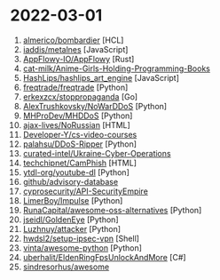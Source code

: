 # 2022-03-01

1. [almerico/bombardier](https://github.com/almerico/bombardier "bombardier") [HCL]
2. [iaddis/metalnes](https://github.com/iaddis/metalnes "Transistor level NES simulation") [JavaScript]
3. [AppFlowy-IO/AppFlowy](https://github.com/AppFlowy-IO/AppFlowy "AppFlowy is an open-source alternative to Notion. You are in charge of your data and customizations. Built with Flutter and Rust.") [Rust]
4. [cat-milk/Anime-Girls-Holding-Programming-Books](https://github.com/cat-milk/Anime-Girls-Holding-Programming-Books "Anime Girls Holding Programming Books") 
5. [HashLips/hashlips_art_engine](https://github.com/HashLips/hashlips_art_engine "HashLips Art Engine is a tool used to create multiple different instances of artworks based on provided layers.") [JavaScript]
6. [freqtrade/freqtrade](https://github.com/freqtrade/freqtrade "Free, open source crypto trading bot") [Python]
7. [erkexzcx/stoppropaganda](https://github.com/erkexzcx/stoppropaganda "DOS application to stop pro-Russian aggression websites. Support Ukraine!") [Go]
8. [AlexTrushkovsky/NoWarDDoS](https://github.com/AlexTrushkovsky/NoWarDDoS "DDoS Russian websites to help Ukraine to win this hybrid war") [Python]
9. [MHProDev/MHDDoS](https://github.com/MHProDev/MHDDoS "Best DDoS Attack Script Python3, Cyber Attack With 40 Methods") [Python]
10. [ajax-lives/NoRussian](https://github.com/ajax-lives/NoRussian "Volunteer DoS tool via HTML + JS") [HTML]
11. [Developer-Y/cs-video-courses](https://github.com/Developer-Y/cs-video-courses "List of Computer Science courses with video lectures.") 
12. [palahsu/DDoS-Ripper](https://github.com/palahsu/DDoS-Ripper "DDos Ripper a Distributable Denied-of-Service (DDOS) attack server that cuts off targets or surrounding infrastructure in a flood of Internet traffic") [Python]
13. [curated-intel/Ukraine-Cyber-Operations](https://github.com/curated-intel/Ukraine-Cyber-Operations "Curated Intelligence is working with analysts from around the world to provide useful information to organisations in Ukraine looking for additional free threat intelligence. Slava Ukraini. Glory to Ukraine.") 
14. [techchipnet/CamPhish](https://github.com/techchipnet/CamPhish "Grab cam shots from target's phone front camera or PC webcam just sending a link.") [HTML]
15. [ytdl-org/youtube-dl](https://github.com/ytdl-org/youtube-dl "Command-line program to download videos from YouTube.com and other video sites") [Python]
16. [github/advisory-database](https://github.com/github/advisory-database "Security vulnerability database inclusive of CVEs and GitHub originated security advisories from the world of open source software.") 
17. [cyprosecurity/API-SecurityEmpire](https://github.com/cyprosecurity/API-SecurityEmpire "API Security Projecto aims to present unique attack & defense methods in API Security field") 
18. [LimerBoy/Impulse](https://github.com/LimerBoy/Impulse "💣 Impulse Denial-of-service ToolKit") [Python]
19. [RunaCapital/awesome-oss-alternatives](https://github.com/RunaCapital/awesome-oss-alternatives "Awesome list of open-source startup alternatives to well-known SaaS products 🚀") [Python]
20. [jseidl/GoldenEye](https://github.com/jseidl/GoldenEye "GoldenEye Layer 7 (KeepAlive+NoCache) DoS Test Tool") [Python]
21. [Luzhnuy/attacker](https://github.com/Luzhnuy/attacker "") [Python]
22. [hwdsl2/setup-ipsec-vpn](https://github.com/hwdsl2/setup-ipsec-vpn "Scripts to build your own IPsec VPN server, with IPsec/L2TP, Cisco IPsec and IKEv2") [Shell]
23. [vinta/awesome-python](https://github.com/vinta/awesome-python "A curated list of awesome Python frameworks, libraries, software and resources") [Python]
24. [uberhalit/EldenRingFpsUnlockAndMore](https://github.com/uberhalit/EldenRingFpsUnlockAndMore "A small utility to remove frame rate limit, change FOV, add widescreen support and more for Elden Ring") [C#]
25. [sindresorhus/awesome](https://github.com/sindresorhus/awesome "😎 Awesome lists about all kinds of interesting topics") 
